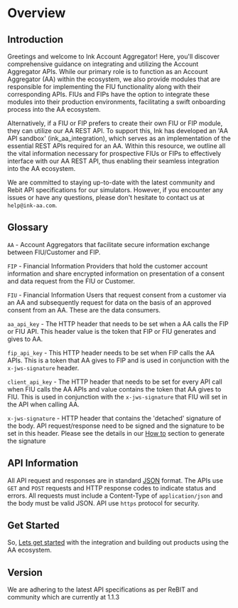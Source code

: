 # Overview

## Introduction

Greetings and welcome to Ink Account Aggregator! Here, you'll discover comprehensive guidance on integrating and utilizing the Account Aggregator APIs. While our primary role is to function as an Account Aggregator (AA) within the ecosystem, we also provide modules that are responsible for implementing the FIU functionality along with their corresponding APIs. FIUs and FIPs have the option to integrate these modules into their production environments, facilitating a swift onboarding process into the AA ecosystem.

Alternatively, if a FIU or FIP prefers to create their own FIU or FIP module, they can utilize our AA REST API. To support this, Ink has developed an 'AA API sandbox' (ink_aa_integration), which serves as an implementation of the essential REST APIs required for an AA. Within this resource, we outline all the vital information necessary for prospective FIUs or FIPs to effectively interface with our AA REST API, thus enabling their seamless integration into the AA ecosystem.

We are committed to staying up-to-date with the latest community and Rebit API specifications for our simulators. However, if you encounter any issues or have any questions, please don't hesitate to contact us at `help@ink-aa.com`.

## Glossary

`AA` - Account Aggregators that facilitate secure information exchange between FIU/Customer and FIP.

`FIP` - Financial Information Providers that hold the customer account information and share encrypted information on presentation of a consent and data request from the FIU or Customer.

`FIU` - Financial Information Users that request consent from a customer via an AA and subsequently request for data on the basis of an approved consent from an AA. These are the data consumers.

`aa_api_key` - The HTTP header that needs to be set when a AA calls the FIP or FIU API. This header value is the token that FIP or FIU generates and gives to AA. 

`fip_api_key` - This HTTP header needs to be set when FIP calls the AA APIs. This is a token that AA gives to FIP and is used in conjunction with the `x-jws-signature` header. 

`client_api_key` - The HTTP header that needs to be set for every API call when FIU calls the AA APIs and value contains the token that AA gives to FIU. This is used in conjunction with the `x-jws-signature` that FIU will set in the API when calling AA.

`x-jws-signature` - HTTP header that contains the 'detached' signature of the body. API request/response need to be signed and the signature to be set in this header. Please see the details in our [How to](how_to) section to generate the signature

## API Information

All API request and responses are in standard [JSON](https://www.json.org) format. The APIs use `GET` and `POST` requests and HTTP response codes to indicate status and errors. All requests must include a Content-Type of `application/json` and the body must be valid JSON. API use `https` protocol for security. 

## Get Started

So, [Lets get started](get_started) with the integration and building out products using the AA ecosystem. 

## Version

We are adhering to the latest API specifications as per ReBIT and community which are currently at 1.1.3